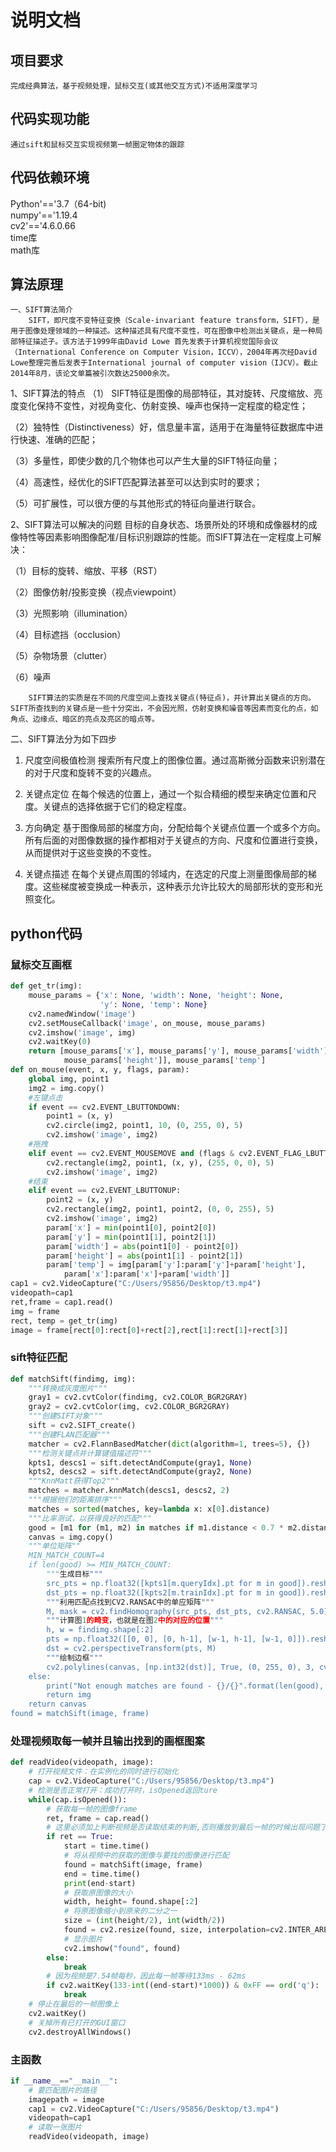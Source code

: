 #   说明文档
##    项目要求
    完成经典算法，基于视频处理，鼠标交互(或其他交互方式)不适用深度学习
##    代码实现功能
    通过sift和鼠标交互实现视频第一帧圈定物体的跟踪
##    代码依赖环境
Python'=='3.7（64-bit)<br>
numpy'=='1.19.4<br>
cv2'=='4.6.0.66<br>
time库<br>
math库<br>
##    算法原理
    一、SIFT算法简介
        SIFT，即尺度不变特征变换（Scale-invariant feature transform，SIFT），是用于图像处理领域的一种描述。这种描述具有尺度不变性，可在图像中检测出关键点，是一种局部特征描述子。该方法于1999年由David Lowe 首先发表于计算机视觉国际会议（International Conference on Computer Vision，ICCV），2004年再次经David Lowe整理完善后发表于International journal of computer vision（IJCV）。截止2014年8月，该论文单篇被引次数达25000余次。

1、SIFT算法的特点
（1） SIFT特征是图像的局部特征，其对旋转、尺度缩放、亮度变化保持不变性，对视角变化、仿射变换、噪声也保持一定程度的稳定性；

（2）独特性（Distinctiveness）好，信息量丰富，适用于在海量特征数据库中进行快速、准确的匹配；

（3）多量性，即使少数的几个物体也可以产生大量的SIFT特征向量；

（4）高速性，经优化的SIFT匹配算法甚至可以达到实时的要求；

（5）可扩展性，可以很方便的与其他形式的特征向量进行联合。

2、SIFT算法可以解决的问题
        目标的自身状态、场景所处的环境和成像器材的成像特性等因素影响图像配准/目标识别跟踪的性能。而SIFT算法在一定程度上可解决：

（1）目标的旋转、缩放、平移（RST）        

（2）图像仿射/投影变换（视点viewpoint）

（3）光照影响（illumination）

（4）目标遮挡（occlusion）

（5）杂物场景（clutter）

（6）噪声

        SIFT算法的实质是在不同的尺度空间上查找关键点(特征点)，并计算出关键点的方向。SIFT所查找到的关键点是一些十分突出，不会因光照，仿射变换和噪音等因素而变化的点，如角点、边缘点、暗区的亮点及亮区的暗点等。 

二、SIFT算法分为如下四步
1. 尺度空间极值检测
        搜索所有尺度上的图像位置。通过高斯微分函数来识别潜在的对于尺度和旋转不变的兴趣点。

2. 关键点定位
        在每个候选的位置上，通过一个拟合精细的模型来确定位置和尺度。关键点的选择依据于它们的稳定程度。

3. 方向确定
        基于图像局部的梯度方向，分配给每个关键点位置一个或多个方向。所有后面的对图像数据的操作都相对于关键点的方向、尺度和位置进行变换，从而提供对于这些变换的不变性。

4. 关键点描述
        在每个关键点周围的邻域内，在选定的尺度上测量图像局部的梯度。这些梯度被变换成一种表示，这种表示允许比较大的局部形状的变形和光照变化。
##    python代码
###    鼠标交互画框
```python
def get_tr(img):
    mouse_params = {'x': None, 'width': None, 'height': None,
                    'y': None, 'temp': None}
    cv2.namedWindow('image')
    cv2.setMouseCallback('image', on_mouse, mouse_params)
    cv2.imshow('image', img)
    cv2.waitKey(0)
    return [mouse_params['x'], mouse_params['y'], mouse_params['width'],
            mouse_params['height']], mouse_params['temp']
def on_mouse(event, x, y, flags, param):
    global img, point1
    img2 = img.copy()
    #左键点击
    if event == cv2.EVENT_LBUTTONDOWN:
        point1 = (x, y)
        cv2.circle(img2, point1, 10, (0, 255, 0), 5)
        cv2.imshow('image', img2)
    #拖拽
    elif event == cv2.EVENT_MOUSEMOVE and (flags & cv2.EVENT_FLAG_LBUTTON):
        cv2.rectangle(img2, point1, (x, y), (255, 0, 0), 5)
        cv2.imshow('image', img2)
    #结束
    elif event == cv2.EVENT_LBUTTONUP:
        point2 = (x, y)
        cv2.rectangle(img2, point1, point2, (0, 0, 255), 5)
        cv2.imshow('image', img2)
        param['x'] = min(point1[0], point2[0])
        param['y'] = min(point1[1], point2[1])
        param['width'] = abs(point1[0] - point2[0])
        param['height'] = abs(point1[1] - point2[1])
        param['temp'] = img[param['y']:param['y']+param['height'],
            param['x']:param['x']+param['width']]
cap1 = cv2.VideoCapture("C:/Users/95856/Desktop/t3.mp4")
videopath=cap1
ret,frame = cap1.read()
img = frame
rect, temp = get_tr(img)
image = frame[rect[0]:rect[0]+rect[2],rect[1]:rect[1]+rect[3]]
```
###    sift特征匹配
```python
def matchSift(findimg, img):
    """转换成灰度图片"""
    gray1 = cv2.cvtColor(findimg, cv2.COLOR_BGR2GRAY)
    gray2 = cv2.cvtColor(img, cv2.COLOR_BGR2GRAY)
    """创建SIFT对象"""
    sift = cv2.SIFT_create() 
    """创建FLAN匹配器"""
    matcher = cv2.FlannBasedMatcher(dict(algorithm=1, trees=5), {})
    """检测关键点并计算键值描述符"""
    kpts1, descs1 = sift.detectAndCompute(gray1, None)
    kpts2, descs2 = sift.detectAndCompute(gray2, None)
    """KnnMatt获得Top2"""
    matches = matcher.knnMatch(descs1, descs2, 2)
    """根据他们的距离排序"""
    matches = sorted(matches, key=lambda x: x[0].distance)
    """比率测试，以获得良好的匹配"""
    good = [m1 for (m1, m2) in matches if m1.distance < 0.7 * m2.distance]
    canvas = img.copy()
    """单位矩阵""
    MIN_MATCH_COUNT=4
    if len(good) >= MIN_MATCH_COUNT:
        """生成目标"""
        src_pts = np.float32([kpts1[m.queryIdx].pt for m in good]).reshape(-1, 1, 2)
        dst_pts = np.float32([kpts2[m.trainIdx].pt for m in good]).reshape(-1, 1, 2)
        """利用匹配点找到CV2.RANSAC中的单应矩阵"""
        M, mask = cv2.findHomography(src_pts, dst_pts, cv2.RANSAC, 5.0)
        """计算图1的畸变，也就是在图2中的对应的位置"""
        h, w = findimg.shape[:2]
        pts = np.float32([[0, 0], [0, h-1], [w-1, h-1], [w-1, 0]]).reshape(-1, 1, 2)
        dst = cv2.perspectiveTransform(pts, M)
        """绘制边框"""
        cv2.polylines(canvas, [np.int32(dst)], True, (0, 255, 0), 3, cv2.LINE_AA)
    else:
        print("Not enough matches are found - {}/{}".format(len(good), MIN_MATCH_COUNT))
        return img
    return canvas
found = matchSift(image, frame)
```
###    处理视频取每一帧并且输出找到的画框图案
```Python
def readVideo(videopath, image):
    # 打开视频文件：在实例化的同时进行初始化
    cap = cv2.VideoCapture("C:/Users/95856/Desktop/t3.mp4")
    # 检测是否正常打开：成功打开时，isOpened返回ture
    while(cap.isOpened()):
        # 获取每一帧的图像frame
        ret, frame = cap.read()
        # 这里必须加上判断视频是否读取结束的判断,否则播放到最后一帧的时候出现问题了
        if ret == True:
            start = time.time()
            # 将从视频中的获取的图像与要找的图像进行匹配
            found = matchSift(image, frame)
            end = time.time()
            print(end-start)
            # 获取原图像的大小
            width, height= found.shape[:2]
            # 将原图像缩小到原来的二分之一
            size = (int(height/2), int(width/2))
            found = cv2.resize(found, size, interpolation=cv2.INTER_AREA)
            # 显示图片
            cv2.imshow("found", found)
        else:
            break
        # 因为视频是7.54帧每秒，因此每一帧等待133ms - 62ms
        if cv2.waitKey(133-int((end-start)*1000)) & 0xFF == ord('q'):
            break
    # 停止在最后的一帧图像上
    cv2.waitKey()
    # 关掉所有已打开的GUI窗口
    cv2.destroyAllWindows()
```
###    主函数
```python
if __name__=="__main__":
    # 要匹配图片的路径
    imagepath = image
    cap1 = cv2.VideoCapture("C:/Users/95856/Desktop/t3.mp4")
    videopath=cap1
    # 读取一张图片
    readVideo(videopath, image)
```
